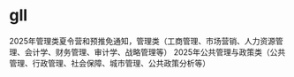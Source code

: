 # gll
2025年管理类夏令营和预推免通知，管理类（工商管理、市场营销、人力资源管理、会计学、财务管理、审计学、战略管理等）
2025年公共管理与政策类（公共管理、行政管理、社会保障、城市管理、公共政策分析等）
